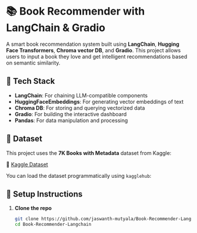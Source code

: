 # 📚 Book Recommender with LangChain & Gradio

A smart book recommendation system built using **LangChain**, **Hugging Face Transformers**, **Chroma vector DB**, and **Gradio**. This project allows users to input a book they love and get intelligent recommendations based on semantic similarity.

## 🧠 Tech Stack

- **LangChain**: For chaining LLM-compatible components
- **HuggingFaceEmbeddings**: For generating vector embeddings of text
- **Chroma DB**: For storing and querying vectorized data
- **Gradio**: For building the interactive dashboard
- **Pandas**: For data manipulation and processing

## 📁 Dataset
This project uses the **7K Books with Metadata** dataset from Kaggle:

🔗 [Kaggle Dataset](https://www.kaggle.com/datasets/dylanjcastillo/7k-books-with-metadata)

You can load the dataset programmatically using `kagglehub`:

## 🔧 Setup Instructions

1. **Clone the repo**
   ```bash
   git clone https://github.com/jaswanth-mutyala/Book-Recommender-Langchain.git
   cd Book-Recommender-Langchain
